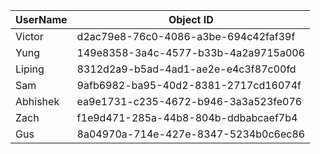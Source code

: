 UserName           | Object ID
---------          | ----------
Victor             | d2ac79e8-76c0-4086-a3be-694c42faf39f
Yung               | 149e8358-3a4c-4577-b33b-4a2a9715a006
Liping             | 8312d2a9-b5ad-4ad1-ae2e-e4c3f87c00fd
Sam                | 9afb6982-ba95-40d2-8381-2717cd16074f
Abhishek           | ea9e1731-c235-4672-b946-3a3a523fe076
Zach               | f1e9d471-285a-44b8-804b-ddbabcaef7b4
Gus                | 8a04970a-714e-427e-8347-5234b0c6ec86
